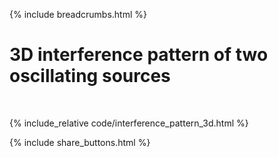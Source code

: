 {% include breadcrumbs.html %}

# 3D interference pattern of two oscillating sources
<div class="header_line"><br/></div>

{% include_relative code/interference_pattern_3d.html %}

<p style="clear: both;"></p>

{% include share_buttons.html %}